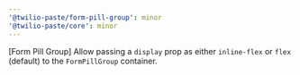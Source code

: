 ```yaml
---
'@twilio-paste/form-pill-group': minor
'@twilio-paste/core': minor
---
```


[Form Pill Group] Allow passing a `display` prop as either `inline-flex` or `flex` (default) to the `FormPillGroup` container.
